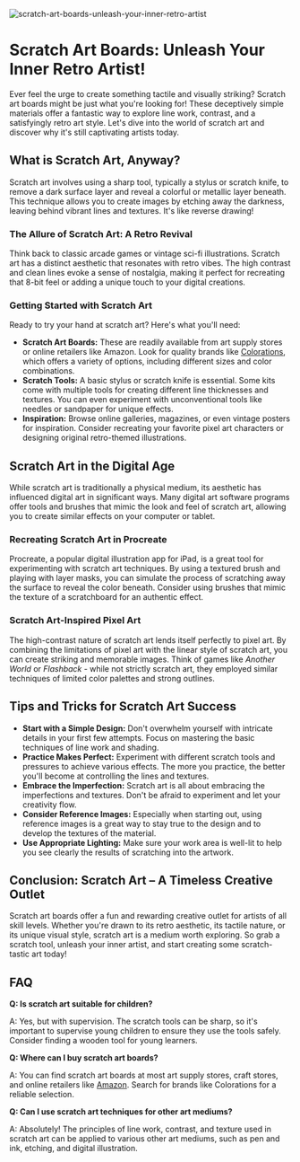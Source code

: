 ![scratch-art-boards-unleash-your-inner-retro-artist](https://images.pexels.com/photos/10359538/pexels-photo-10359538.jpeg?auto=compress&cs=tinysrgb&fit=crop&h=627&w=1200)

# Scratch Art Boards: Unleash Your Inner Retro Artist!

Ever feel the urge to create something tactile and visually striking? Scratch art boards might be just what you're looking for! These deceptively simple materials offer a fantastic way to explore line work, contrast, and a satisfyingly retro art style. Let's dive into the world of scratch art and discover why it's still captivating artists today.

## What is Scratch Art, Anyway?

Scratch art involves using a sharp tool, typically a stylus or scratch knife, to remove a dark surface layer and reveal a colorful or metallic layer beneath. This technique allows you to create images by etching away the darkness, leaving behind vibrant lines and textures. It's like reverse drawing!

### The Allure of Scratch Art: A Retro Revival

Think back to classic arcade games or vintage sci-fi illustrations. Scratch art has a distinct aesthetic that resonates with retro vibes. The high contrast and clean lines evoke a sense of nostalgia, making it perfect for recreating that 8-bit feel or adding a unique touch to your digital creations.

### Getting Started with Scratch Art

Ready to try your hand at scratch art? Here's what you'll need:

*   **Scratch Art Boards:** These are readily available from art supply stores or online retailers like Amazon. Look for quality brands like [Colorations](http://Amazon.com), which offers a variety of options, including different sizes and color combinations.
*   **Scratch Tools:** A basic stylus or scratch knife is essential. Some kits come with multiple tools for creating different line thicknesses and textures. You can even experiment with unconventional tools like needles or sandpaper for unique effects.
*   **Inspiration:** Browse online galleries, magazines, or even vintage posters for inspiration. Consider recreating your favorite pixel art characters or designing original retro-themed illustrations.

## Scratch Art in the Digital Age

While scratch art is traditionally a physical medium, its aesthetic has influenced digital art in significant ways. Many digital art software programs offer tools and brushes that mimic the look and feel of scratch art, allowing you to create similar effects on your computer or tablet.

### Recreating Scratch Art in Procreate

Procreate, a popular digital illustration app for iPad, is a great tool for experimenting with scratch art techniques. By using a textured brush and playing with layer masks, you can simulate the process of scratching away the surface to reveal the color beneath. Consider using brushes that mimic the texture of a scratchboard for an authentic effect.

### Scratch Art-Inspired Pixel Art

The high-contrast nature of scratch art lends itself perfectly to pixel art. By combining the limitations of pixel art with the linear style of scratch art, you can create striking and memorable images. Think of games like *Another World* or *Flashback* - while not strictly scratch art, they employed similar techniques of limited color palettes and strong outlines.

## Tips and Tricks for Scratch Art Success

*   **Start with a Simple Design:** Don't overwhelm yourself with intricate details in your first few attempts. Focus on mastering the basic techniques of line work and shading.
*   **Practice Makes Perfect:** Experiment with different scratch tools and pressures to achieve various effects. The more you practice, the better you'll become at controlling the lines and textures.
*   **Embrace the Imperfection:** Scratch art is all about embracing the imperfections and textures. Don't be afraid to experiment and let your creativity flow.
*   **Consider Reference Images:** Especially when starting out, using reference images is a great way to stay true to the design and to develop the textures of the material.
*   **Use Appropriate Lighting:** Make sure your work area is well-lit to help you see clearly the results of scratching into the artwork.

## Conclusion: Scratch Art – A Timeless Creative Outlet

Scratch art boards offer a fun and rewarding creative outlet for artists of all skill levels. Whether you're drawn to its retro aesthetic, its tactile nature, or its unique visual style, scratch art is a medium worth exploring. So grab a scratch tool, unleash your inner artist, and start creating some scratch-tastic art today!

## FAQ

**Q: Is scratch art suitable for children?**

A: Yes, but with supervision. The scratch tools can be sharp, so it's important to supervise young children to ensure they use the tools safely. Consider finding a wooden tool for young learners.

**Q: Where can I buy scratch art boards?**

A: You can find scratch art boards at most art supply stores, craft stores, and online retailers like [Amazon](http://Amazon.com). Search for brands like Colorations for a reliable selection.

**Q: Can I use scratch art techniques for other art mediums?**

A: Absolutely! The principles of line work, contrast, and texture used in scratch art can be applied to various other art mediums, such as pen and ink, etching, and digital illustration.